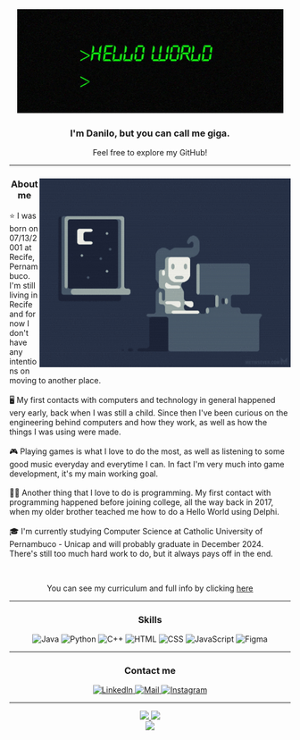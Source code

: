 <div align="center" class="mainDiv">
  <img src="./assets/hello-world.gif" />
  <h3 align="center">I'm Danilo, but you can call me giga. </h2>
  <p> Feel free to explore my GitHub! </p>
  <hr />
  <div align="center" padding="10px">
    <div align="right">
      <img src="./assets/e426702edf874b181aced1e2fa5c6cde.gif" width="450px" align="right" />
    </div>
    <h3 text-align="center"> About me </h3>
    <div align="left">
      <p> ⭐ I was born on 07/13/2001 at Recife, Pernambuco. I'm still living in Recife and for now I don't have any intentions on moving to another place. <br /> <br       />
      🖥 My first contacts with computers and technology in general happened very early, back when I was still a child. Since then I've been curious on the engineering       behind computers and how they work, as well as how the things I was using were made. <br /> <br />
      🎮 Playing games is what I love to do the most, as well as listening to some good music everyday and everytime I can. In fact I'm very much into game 
      development, it's my main working goal. <br /> <br />
      👨‍💻 Another thing that I love to do is programming. My first contact with programming happened before joining college, all the way back in 2017, when my older         brother teached me how to do a Hello World using Delphi. <br /> <br />
      🎓 I'm currently studying Computer Science at Catholic University of Pernambuco - Unicap and will probably graduate in December 2024. There's still too much            hard work to do, but it always pays off in the end. </p> <br />
    </div>
    <div align="center">
      <p text-align="center"> You can see my curriculum and full info by clicking <a href="https://danilo-silva.vercel.app/" target="_blank">here</a></p>
    </div>
  </div>
  <hr />
  <div display="flex" flex-direction="column">
    <div display="flex" flex-direction="row">
      <h3> Skills </h3>
    </div>
    <div display="flex" flex-direction="row">
      <img src="https://cdn.jsdelivr.net/gh/devicons/devicon/icons/java/java-original.svg" width="50px" height="50px" alt="Java" />
      <img src="https://cdn.jsdelivr.net/gh/devicons/devicon/icons/python/python-original.svg" width="50px" height="50px" alt="Python" />
      <img src="https://cdn.jsdelivr.net/gh/devicons/devicon/icons/cplusplus/cplusplus-original.svg" width="50px" height="50px" alt="C++" />
      <img src="https://cdn.jsdelivr.net/gh/devicons/devicon/icons/html5/html5-original.svg" width="50px" height="50px" alt="HTML" />
      <img src="https://cdn.jsdelivr.net/gh/devicons/devicon/icons/css3/css3-original.svg" width="50px" height="50px" alt="CSS" />
      <img src="https://cdn.jsdelivr.net/gh/devicons/devicon/icons/javascript/javascript-original.svg" width="50px" height="50px" alt="JavaScript" />
      <img src="https://cdn.jsdelivr.net/gh/devicons/devicon/icons/figma/figma-original.svg" width="50px" height="50px" alt="Figma" />
    </div>
  </div>
  <hr />
  <div display="flex" flex-direction="column">
    <div display="flex" flex-direction="row">
      <h3> Contact me </h3>
    </div>
    <div display="flex" flex-direction="row">
      <a href="https://www.linkedin.com/in/dansilv/" target="_blank">
        <img src="https://img.shields.io/badge/LinkedIn-0077B5?style=for-the-badge&logo=linkedin&logoColor=white" alt="LinkedIn" />
      </a>
      <a href="mailto:gigazin@hotmail.com">
        <img src="https://img.shields.io/badge/Gmail-D14836?style=for-the-badge&logo=gmail&logoColor=white" alt="Mail" />
      </a>
      <a href="https://www.instagram.com/gigazin/">
        <img src="https://img.shields.io/badge/Instagram-E4405F?style=for-the-badge&logo=instagram&logoColor=white" alt="Instagram" />
      </a>
    </div>
  </div>
</div>

<hr />

<div align="center" margin="15px">
  <a href="https://github.com/gigazin">
  <img height="180em" src="https://github-readme-stats.vercel.app/api?username=gigazin&show_icons=true&theme=monokai&include_all_commits=true&count_private=true"/>
  <img height="180em" src="https://github-readme-stats.vercel.app/api/top-langs/?username=gigazin&layout=compact&langs_count=7&theme=monokai"/>
</div>

<div align="center">
  <img src="https://github.com/gigazin/gigazin/blob/output/github-contribution-grid-snake.svg"/>
</div>

<!--
**gigazin/gigazin** is a ✨ _special_ ✨ repository because its `README.md` (this file) appears on your GitHub profile.

Here are some ideas to get you started:

- 🔭 I’m currently working on ...
- 🌱 I’m currently learning ...
- 👯 I’m looking to collaborate on ...
- 🤔 I’m looking for help with ...
- 💬 Ask me about ...
- 📫 How to reach me: ...
- 😄 Pronouns: ...
- ⚡ Fun fact: ...
-->
